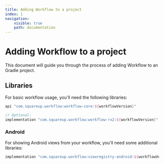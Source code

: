 ```yaml
---
title: Adding Workflow to a project
index: 1
navigation:
    visible: true
    path: documentation
---
```


# Adding Workflow to a project

This document will guide you through the process of adding Workflow to an Gradle project.


## Libraries

For basic workflow usage, you'll need the following libraries:

```groovy
api "com.squareup.workflow:workflow-core:${workflowVersion}"

// Optional:
implementation "com.squareup.workflow:workflow-rx2:${workflowVersion}"
```

### Android

For showing Android views from your workflow, you'll need some additional libraries:

```groovy
implementation "com.squareup.workflow:viewregistry-android:${workflowVersion}"
```
